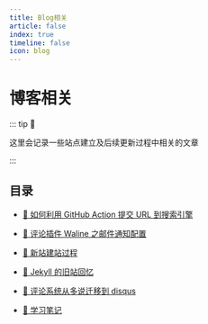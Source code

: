 ```yaml
---
title: Blog相关
article: false
index: true
timeline: false
icon: blog
---
```


# 博客相关

::: tip 🧩

这里会记录一些站点建立及后续更新过程中相关的文章

:::

## 目录

- [📌 如何利用 GitHub Action 提交 URL 到搜索引擎](/blog/auto-push)
- [📌 评论插件 Waline 之邮件通知配置](/blog/waline-mail)

- [📌 新站建站过程](/about)

- [📌 Jekyll 的旧站回忆](/blog/jekyll)

- [📌 评论系统从多说迁移到 disqus](/blog/disqus)

- [📌 学习笔记](/blog/学习笔记)
